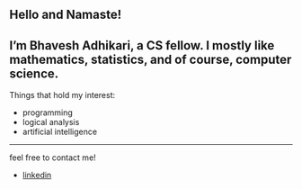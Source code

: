 ## Hello and Namaste!
I’m Bhavesh Adhikari, a CS fellow. I mostly like mathematics, statistics, and of course, computer science.
---
Things that hold my interest:
- programming
- logical analysis
- artificial intelligence
---
feel free to contact me! 
- [linkedin](https://www.linkedin.com/in/bhaveshadhikari/)
